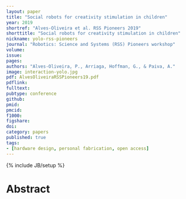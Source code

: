 ```yaml
---
layout: paper
title: "Social robots for creativity stimulation in children"
year: 2019
shortref: "Alves-Oliveira et al. RSS Pioneers 2019"
shorttitle: "Social robots for creativity stimulation in children"
nickname: yolo-rss-pioneers
journal: "Robotics: Science and Systems (RSS) Pioneers workshop"
volume:
issue: 
pages:
authors: "Alves-Oliveira, P., Arriaga, Hoffman, G., & Paiva, A."
image: interaction-yolo.jpg
pdf: AlvesOliveiraRSSPioneers19.pdf
pdflink: 
fulltext:  
pubtype: conference
github: 
pmid:  
pmcid: 
f1000: 
figshare: 
doi:
category: papers
published: true
tags:
- [hardware design, personal fabrication, open access]
---
```

{% include JB/setup %}

# Abstract 